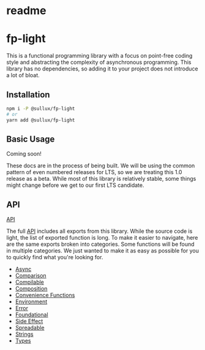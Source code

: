 # readme

# fp-light

This is a functional programming library with a focus on point-free coding style
and abstracting the complexity of asynchronous programming. This library has no
dependencies, so adding it to your project does not introduce a lot of bloat.

## Installation

```bash
npm i -P @sullux/fp-light
# or
yarn add @sullux/fp-light
```

## Basic Usage

Coming soon!

These docs are in the process of being built. We will be using the common
pattern of even numbered releases for LTS, so we are treating this 1.0 release
as a beta. While most of this library is relatively stable, some things might
change before we get to our first LTS candidate.

## API

[API](https://github.com/Sullux/fp-light/blob/master/API.md)

The full [API](https://github.com/Sullux/fp-light/blob/master/API.md) includes all exports from this library. While the source code
is light, the list of exported function is long. To make it easier to navigate,
here are the same exports broken into categories. Some functions will be found
in multiple categories. We just wanted to make it as easy as possible for you to
quickly find what you're looking for.

* [Async](https://github.com/Sullux/fp-light/blob/master/ASYNC.md)
* [Comparison](https://github.com/Sullux/fp-light/blob/master/COMPARISON.md)
* [Compilable](https://github.com/Sullux/fp-light/blob/master/COMPILABLE.md)
* [Composition](https://github.com/Sullux/fp-light/blob/master/COMPOSITION.md)
* [Convenience Functions](https://github.com/Sullux/fp-light/blob/master/CONVENIENCE-FUNCTIONS.md)
* [Environment](https://github.com/Sullux/fp-light/blob/master/ENVIRONMENT.md)
* [Error](https://github.com/Sullux/fp-light/blob/master/ERROR.md)
* [Foundational](https://github.com/Sullux/fp-light/blob/master/FOUNDATIONAL.md)
* [Side Effect](https://github.com/Sullux/fp-light/blob/master/SIDE-EFFECT.md)
* [Spreadable](https://github.com/Sullux/fp-light/blob/master/SPREADABLE.md)
* [Strings](https://github.com/Sullux/fp-light/blob/master/STRINGS.md)
* [Types](https://github.com/Sullux/fp-light/blob/master/TYPES.md)
